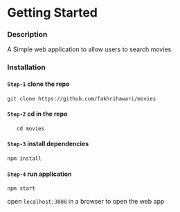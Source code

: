 # Getting Started

### Description

A Simple web application to allow users to search movies.

### Installation

#### `Step-1` clone the repo

```
git clone https://github.com/fakhrihawari/movies

```

#### `Step-2` cd in the repo

```
   cd movies
```

#### `Step-3` install dependencies

```
npm install
```

#### `Step-4` run application

```
npm start
```

open `localhost:3000` in a browser to open the web app
